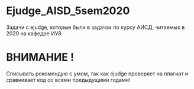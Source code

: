 # Ejudge_AISD_5sem2020
Задачи с ejudge, которые были в  задачах по курсу АИСД, читаемых в 2020 на кафедре ИУ8
# ВНИМАНИЕ !
Списывать рекомендую с умом, так как ejudge проверяет на плагиат и сравнивает код со всеми предыдущими годами!
